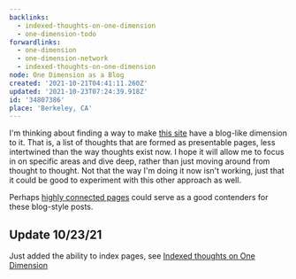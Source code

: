 ```yaml
---
backlinks:
  - indexed-thoughts-on-one-dimension
  - one-dimension-todo
forwardlinks:
  - one-dimension
  - one-dimension-network
  - indexed-thoughts-on-one-dimension
node: One Dimension as a Blog
created: '2021-10-21T04:41:11.260Z'
updated: '2021-10-23T07:24:39.918Z'
id: '34807386'
place: 'Berkeley, CA'
---
```

I'm thinking about finding a way to make [this site](one-dimension.md) have a blog-like dimension to it. That is, a list of thoughts that are formed as presentable pages, less intertwined than the way thoughts exist now. I hope it will allow me to focus in on specific areas and dive deep, rather than just moving around from thought to thought. Not that the way I'm doing it now isn't working, just that it could be good to experiment with this other approach as well. 

Perhaps [highly connected pages](one-dimension-network.md) could serve as a good contenders for these blog-style posts. 

## Update 10/23/21 

Just added the ability to index pages, see [Indexed thoughts on One Dimension](indexed-thoughts-on-one-dimension.md)
